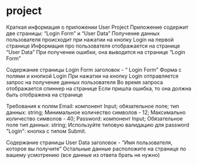 # project

Краткая информация о приложении User Project
Приложение содержит две страницы: “Login Form” и “User Data”
Получение данных пользователя происходит при нажатии на кнопку Login  на первой странице
Информация про пользователя отображается на странице “User Data”
При получении ошибки, она выводится на странице “Login Form”

Содержание страницы Login Form
заголовок - “ Login Form”
Форма с полями и кнопкой Login
При нажатии на кнопку Login отправляется запрос на получение данных пользователя
Во время запроса отображается спиннер на странице
Если пришла ошибка, то она должна быть отображена на странице

Требования к полям
Email:
компонент Input;
обязательное поле;
тип данных: string;
Минимальное количество символов - 12;
Максимально количество символов - 40;
Password:
компонент Input;
Обязательное поле
тип данных: string;
Используйте типовую валидацию для password
"Login":
кнопка с типом Submit.

Содержание страницы User Data
заголовок - “Имя пользователя, которое вы получите”
Остальные данные расположите на странице по вашему усмотрению (все данные из ответа брать не нужно)
